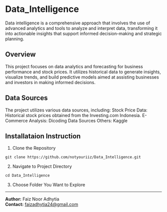 # Data_Intelligence
Data intelligence is a comprehensive approach that involves the use of advanced analytics and tools to analyze and interpret data, transforming it into actionable insights that support informed decision-making and strategic planning.

## Overview
This project focuses on data analytics and forecasting for business performance and stock prices. It utilizes historical data to generate insights, visualize trends, and build predictive models aimed at assisting businesses and investors in making informed decisions.

## Data Sources
The project utilizes various data sources, including:
Stock Price Data: Historical stock prices obtained from the Investing.com Indonesia.
E-Commerce Analysis: Dicoding Data Sources
Others: Kaggle

## Installataion Instruction

1. Clone the Repository
```
git clone https://github.com/notyouriiz/Data_Intelligence.git
```
2. Navigate to Project Directory
```
cd Data_Intelligence
```
3. Choose Folder You Want to Explore

---

**Author:** Faiz Noor Adhytia  
**Contact:** faizadhytia24@gmail.com
